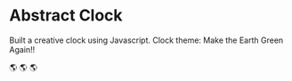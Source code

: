 # Abstract Clock

Built a creative clock using Javascript.
Clock theme: Make the Earth Green Again!!

:earth_americas: :earth_americas: :earth_americas:

